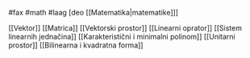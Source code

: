 #fax #math #laag [deo [[Matematika|matematike]]]
$\:$

[[Vektor]]
[[Matrica]]
[[Vektorski prostor]]
[[Linearni oprator]]
[[Sistem linearnih jednačina]]
[[Karakteristični i minimalni polinom]]
[[Unitarni prostor]]
[[Bilinearna i kvadratna forma]]